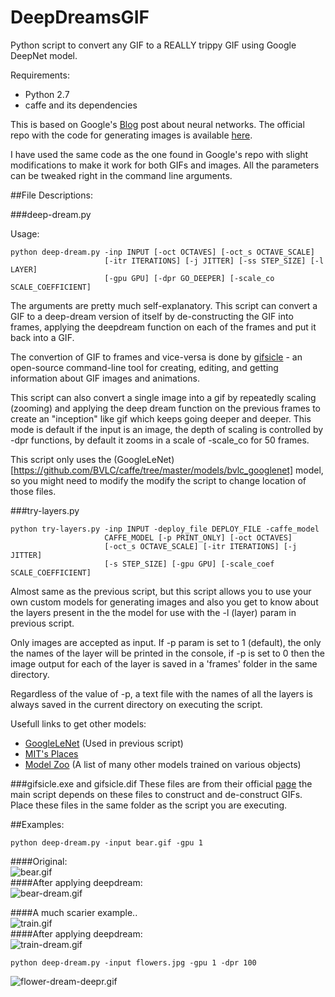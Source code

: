 # DeepDreamsGIF

Python script to convert any GIF to a REALLY trippy GIF using Google DeepNet model.


Requirements:

- Python 2.7
- caffe and its dependencies


This is based on Google's [Blog](http://googleresearch.blogspot.ch/2015/06/inceptionism-going-deeper-into-neural.html) post about neural networks. The official repo with the code for generating images is available [here](https://github.com/google/deepdream).

I have used the same code as the one found in Google's repo with slight modifications to make it work for both GIFs and images.  All the parameters can be tweaked right in the command line arguments.

##File Descriptions:

###deep-dream.py

Usage:  
```
python deep-dream.py -inp INPUT [-oct OCTAVES] [-oct_s OCTAVE_SCALE]
                     [-itr ITERATIONS] [-j JITTER] [-ss STEP_SIZE] [-l LAYER]
                     [-gpu GPU] [-dpr GO_DEEPER] [-scale_co SCALE_COEFFICIENT]
```
The arguments are pretty much self-explanatory.
This script can convert a GIF to a deep-dream version of itself by de-constructing the GIF into frames, applying the deepdream function on each of the frames and put it back into a GIF.  
  
The convertion of GIF to frames and vice-versa is done by [gifsicle](https://www.lcdf.org/gifsicle/) - an open-source command-line tool for creating, editing, and getting information about GIF images and animations.  
  
This script can also convert a single image into a gif by repeatedly scaling (zooming) and applying the deep dream function on the previous frames to create an "inception" like gif which keeps going deeper and deeper. This mode is default if the input is an image, the depth of scaling is controlled by -dpr functions, by default it zooms in a scale of -scale_co for 50 frames.  
  
This script only uses the (GoogleLeNet)[https://github.com/BVLC/caffe/tree/master/models/bvlc_googlenet] model, so you might need to modify the modify the script to change location of those files.

###try-layers.py
```
python try-layers.py -inp INPUT -deploy_file DEPLOY_FILE -caffe_model
                     CAFFE_MODEL [-p PRINT_ONLY] [-oct OCTAVES]
                     [-oct_s OCTAVE_SCALE] [-itr ITERATIONS] [-j JITTER]
                     [-s STEP_SIZE] [-gpu GPU] [-scale_coef SCALE_COEFFICIENT]
```
Almost same as the previous script, but this script allows you to use your own custom models for generating images and also you get to know about the layers present in the the model for use with the -l (layer) param in previous script.  
  
Only images are accepted as input. If -p param is set to 1 (default), the only the names of the layer will be printed in the console, if -p is set to 0 then the image output for each of the layer is saved in a 'frames' folder in the same directory.  
  
Regardless of the value of -p, a text file with the names of all the layers is always saved in the current directory on executing the script.

Usefull links to get other models:

- [GoogleLeNet](https://github.com/BVLC/caffe/tree/master/models/bvlc_googlenet) (Used in previous script)
- [MIT's Places](http://places.csail.mit.edu/downloadCNN.html)
- [Model Zoo](https://github.com/BVLC/caffe/wiki/Model-Zoo) (A list of many other models trained on various objects)


###gifsicle.exe and gifsicle.dif
These files are from their official [page](https://www.lcdf.org/gifsicle/) the main script depends on these files to construct and de-construct GIFs. Place these files in the same folder as the script you are executing.

##Examples:
```
python deep-dream.py -input bear.gif -gpu 1
```
  
####Original:  
![bear.gif](https://github.com/pavitrakumar78/DeepDreamsGIF/blob/master/examples/bear.gif)  
####After applying deepdream:  
![bear-dream.gif](https://github.com/pavitrakumar78/DeepDreamsGIF/blob/master/examples/bear-dream.gif)  
  
  
####A much scarier example..  
![train.gif](https://github.com/pavitrakumar78/DeepDreamsGIF/blob/master/examples/train.gif)  
####After applying deepdream:  
![train-dream.gif](https://github.com/pavitrakumar78/DeepDreamsGIF/blob/master/examples/train-dream.gif)  

```
python deep-dream.py -input flowers.jpg -gpu 1 -dpr 100
```
  
![flower-dream-deepr.gif](https://github.com/pavitrakumar78/DeepDreamsGIF/blob/master/examples/flowers-dream-deepr.gif)  

